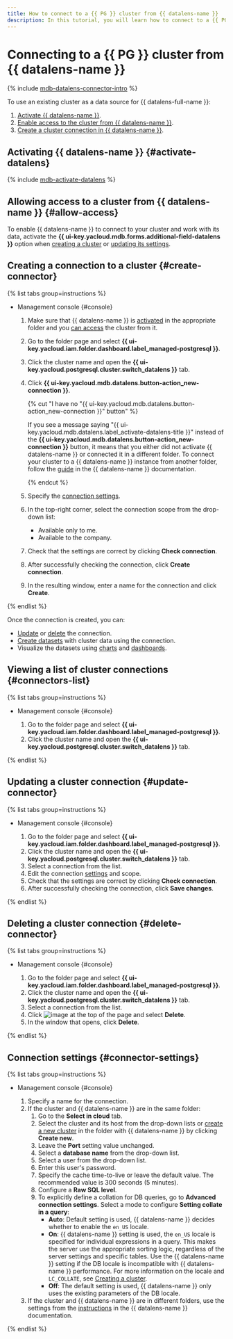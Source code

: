 ```yaml
---
title: How to connect to a {{ PG }} cluster from {{ datalens-name }}
description: In this tutorial, you will learn how to connect to a {{ PG }} cluster from {{ datalens-name }}.
---
```


# Connecting to a {{ PG }} cluster from {{ datalens-name }}

{% include [mdb-datalens-connector-intro](../../_includes/mdb/datalens-connector-intro.md) %}

To use an existing cluster as a data source for {{ datalens-full-name }}:
1. [Activate {{ datalens-name }}](#activate-datalens).
1. [Enable access to the cluster from {{ datalens-name }}](#allow-access).
1. [Create a cluster connection in {{ datalens-name }}](#create-connector).

## Activating {{ datalens-name }} {#activate-datalens}

{% include [mdb-activate-datalens](../../_includes/mdb/datalens-activate.md) %}

## Allowing access to a cluster from {{ datalens-name }} {#allow-access}

To enable {{ datalens-name }} to connect to your cluster and work with its data, activate the **{{ ui-key.yacloud.mdb.forms.additional-field-datalens }}** option when [creating a cluster](cluster-create.md) or [updating its settings](update.md#change-additional-settings).

## Creating a connection to a cluster {#create-connector}

{% list tabs group=instructions %}

- Management console {#console}

  1. Make sure that {{ datalens-name }} is [activated](#activate-datalens) in the appropriate folder and you [can access](#allow-access) the cluster from it.
  1. Go to the folder page and select **{{ ui-key.yacloud.iam.folder.dashboard.label_managed-postgresql }}**.
  1. Click the cluster name and open the **{{ ui-key.yacloud.postgresql.cluster.switch_datalens }}** tab.
  1. Click **{{ ui-key.yacloud.mdb.datalens.button-action_new-connection }}**.

     {% cut "I have no "{{ ui-key.yacloud.mdb.datalens.button-action_new-connection }}" button" %}

     If you see a message saying "{{ ui-key.yacloud.mdb.datalens.label_activate-datalens-title }}" instead of the **{{ ui-key.yacloud.mdb.datalens.button-action_new-connection }}** button, it means that you either did not activate {{ datalens-name }} or connected it in a different folder. To connect your cluster to a {{ datalens-name }} instance from another folder, follow the [guide](../../datalens/operations/connection/create-postgresql.md) in the {{ datalens-name }} documentation.

     {% endcut %}

  1. Specify the [connection settings](#connector-settings).
  1. In the top-right corner, select the connection scope from the drop-down list:
     * Available only to me.
     * Available to the company.
  1. Check that the settings are correct by clicking **Check connection**.
  1. After successfully checking the connection, click **Create connection**.
  1. In the resulting window, enter a name for the connection and click **Create**.

{% endlist %}

Once the connection is created, you can:
* [Update](#update-connector) or [delete](#delete-connector) the connection.
* [Create datasets](../../datalens/dataset/index.md) with cluster data using the connection.
* Visualize the datasets using [charts](../../datalens/concepts/chart/index.md) and [dashboards](../../datalens/concepts/dashboard.md).

## Viewing a list of cluster connections {#connectors-list}

{% list tabs group=instructions %}

- Management console {#console}

  1. Go to the folder page and select **{{ ui-key.yacloud.iam.folder.dashboard.label_managed-postgresql }}**.
  1. Click the cluster name and open the **{{ ui-key.yacloud.postgresql.cluster.switch_datalens }}** tab.

{% endlist %}

## Updating a cluster connection {#update-connector}

{% list tabs group=instructions %}

- Management console {#console}

  1. Go to the folder page and select **{{ ui-key.yacloud.iam.folder.dashboard.label_managed-postgresql }}**.
  1. Click the cluster name and open the **{{ ui-key.yacloud.postgresql.cluster.switch_datalens }}** tab.
  1. Select a connection from the list.
  1. Edit the connection [settings](#connector-settings) and scope.
  1. Check that the settings are correct by clicking **Check connection**.
  1. After successfully checking the connection, click **Save changes**.

{% endlist %}

## Deleting a cluster connection {#delete-connector}

{% list tabs group=instructions %}

- Management console {#console}

  1. Go to the folder page and select **{{ ui-key.yacloud.iam.folder.dashboard.label_managed-postgresql }}**.
  1. Click the cluster name and open the **{{ ui-key.yacloud.postgresql.cluster.switch_datalens }}** tab.
  1. Select a connection from the list.
  1. Click ![image](../../_assets/console-icons/ellipsis.svg) at the top of the page and select **Delete**.
  1. In the window that opens, click **Delete**.

{% endlist %}

## Connection settings {#connector-settings}

{% list tabs group=instructions %}

- Management console {#console}

  1. Specify a name for the connection.
  1. If the cluster and {{ datalens-name }} are in the same folder:
     1. Go to the **Select in cloud** tab.
     1. Select the cluster and its host from the drop-down lists or [create a new cluster](cluster-create.md) in the folder with {{ datalens-name }} by clicking **Create new**.
     1. Leave the **Port** setting value unchanged.
     1. Select a **database name** from the drop-down list.
     1. Select a user from the drop-down list.
     1. Enter this user's password.
     1. Specify the cache time-to-live or leave the default value. The recommended value is 300 seconds (5 minutes).
     1. Configure a **Raw SQL level**.
     1. To explicitly define a collation for DB queries, go to **Advanced connection settings**. Select a mode to configure **Setting collate in a query**:
        * **Auto**: Default setting is used, {{ datalens-name }} decides whether to enable the `en_US` locale.
        * **On**: {{ datalens-name }} setting is used, the `en_US` locale is specified for individual expressions in a query. This makes the server use the appropriate sorting logic, regardless of the server settings and specific tables. Use the {{ datalens-name }} setting if the DB locale is incompatible with {{ datalens-name }} performance. For more information on the locale and `LC_COLLATE`, see [Creating a cluster](./cluster-create.md#create-cluster).
        * **Off**: The default setting is used, {{ datalens-name }} only uses the existing parameters of the DB locale.
   1. If the cluster and {{ datalens-name }} are in different folders, use the settings from the [instructions](../../datalens/operations/connection/create-postgresql.md) in the {{ datalens-name }} documentation.

{% endlist %}